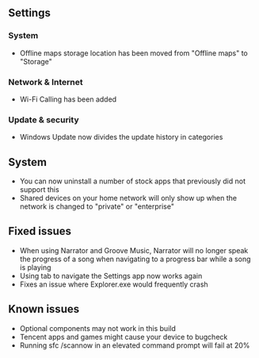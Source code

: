 ## Settings
### System
- Offline maps storage location has been moved from "Offline maps" to "Storage"

### Network & Internet
- Wi-Fi Calling has been added

### Update & security
- Windows Update now divides the update history in categories

## System
- You can now uninstall a number of stock apps that previously did not support this
- Shared devices on your home network will only show up when the network is changed to "private" or "enterprise"

## Fixed issues
- When using Narrator and Groove Music, Narrator will no longer speak the progress of a song when navigating to a progress bar while a song is playing
- Using tab to navigate the Settings app now works again
- Fixes an issue where Explorer.exe would frequently crash

## Known issues
- Optional components may not work in this build
- Tencent apps and games might cause your device to bugcheck
- Running sfc /scannow in an elevated command prompt will fail at 20%